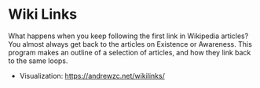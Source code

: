 # Wiki Links

What happens when you keep following the first link in Wikipedia articles? You almost always get back to the articles on Existence or Awareness. This program makes an outline of a selection of articles, and how they link back to the same loops. 

- Visualization: https://andrewzc.net/wikilinks/
